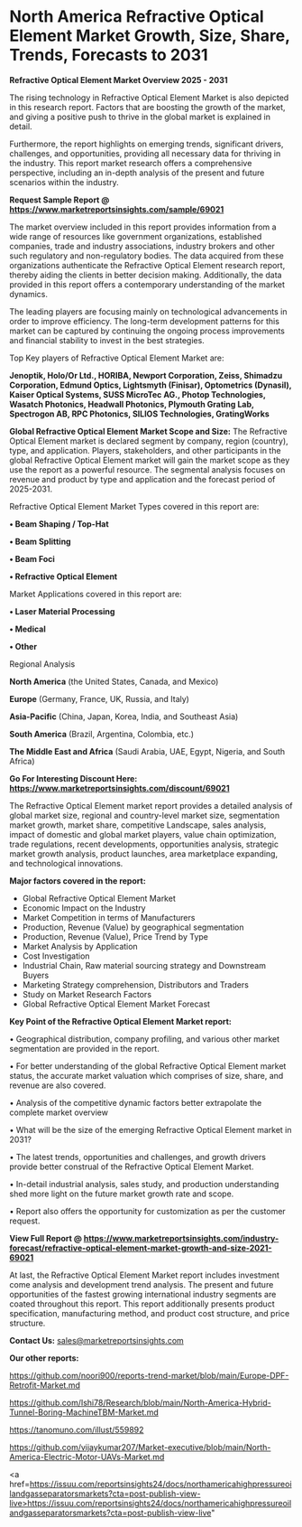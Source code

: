 # North America Refractive Optical Element Market Growth, Size, Share, Trends, Forecasts to 2031

<Strong> Refractive Optical Element Market Overview 2025 - 2031</strong>

The rising technology in Refractive Optical Element Market is also depicted in this research report. Factors that are boosting the growth of the market, and giving a positive push to thrive in the global market is explained in detail.

Furthermore, the report highlights on emerging trends, significant drivers, challenges, and opportunities, providing all necessary data for thriving in the industry. This report market research offers a comprehensive perspective, including an in-depth analysis of the present and future scenarios within the industry.

<strong>Request Sample Report @ <a href=https://www.marketreportsinsights.com/sample/69021>https://www.marketreportsinsights.com/sample/69021</a></strong>

The market overview included in this report provides information from a wide range of resources like government organizations, established companies, trade and industry associations, industry brokers and other such regulatory and non-regulatory bodies. The data acquired from these organizations authenticate the Refractive Optical Element research report, thereby aiding the clients in better decision making. Additionally, the data provided in this report offers a contemporary understanding of the market dynamics.

The leading players are focusing mainly on technological advancements in order to improve efficiency. The long-term development patterns for this market can be captured by continuing the ongoing process improvements and financial stability to invest in the best strategies.

Top Key players of Refractive Optical Element Market are:

<strong>Jenoptik, Holo/Or Ltd., HORIBA, Newport Corporation, Zeiss, Shimadzu Corporation, Edmund Optics, Lightsmyth (Finisar), Optometrics (Dynasil), Kaiser Optical Systems, SUSS MicroTec AG., Photop Technologies, Wasatch Photonics, Headwall Photonics, Plymouth Grating Lab, Spectrogon AB, RPC Photonics, SILIOS Technologies, GratingWorks</strong>

<strong><b>Global Refractive Optical Element Market Scope and Size:</b></strong>
The Refractive Optical Element market is declared segment by company, region (country), type, and application. Players, stakeholders, and other participants in the global Refractive Optical Element market will gain the market scope as they use the report as a powerful resource. The segmental analysis focuses on revenue and product by type and application and the forecast period of 2025-2031.

Refractive Optical Element Market Types covered in this report are:

<strong>• Beam Shaping / Top-Hat

• Beam Splitting

• Beam Foci

• Refractive Optical Element</strong>

Market Applications covered in this report are:

<strong>• Laser Material Processing

• Medical

• Other</strong> 

Regional Analysis

<strong>North America</strong> (the United States, Canada, and Mexico)

<strong>Europe</strong> (Germany, France, UK, Russia, and Italy)

<strong>Asia-Pacific</strong> (China, Japan, Korea, India, and Southeast Asia)

<strong>South America</strong> (Brazil, Argentina, Colombia, etc.)

<strong>The Middle East and Africa</strong> (Saudi Arabia, UAE, Egypt, Nigeria, and South Africa)

<strong>Go For Interesting Discount Here: <a href=https://www.marketreportsinsights.com/discount/69021>https://www.marketreportsinsights.com/discount/69021</a></strong>

The Refractive Optical Element market report provides a detailed analysis of global market size, regional and country-level market size, segmentation market growth, market share, competitive Landscape, sales analysis, impact of domestic and global market players, value chain optimization, trade regulations, recent developments, opportunities analysis, strategic market growth analysis, product launches, area marketplace expanding, and technological innovations.

<strong><b>Major factors covered in the report:</b></strong>
<ul>
  <li>Global Refractive Optical Element Market </li>
  <li>Economic Impact on the Industry</li>
  <li>Market Competition in terms of Manufacturers</li>
  <li>Production, Revenue (Value) by geographical segmentation</li>
  <li>Production, Revenue (Value), Price Trend by Type</li>
  <li>Market Analysis by Application</li>
  <li>Cost Investigation</li>
  <li>Industrial Chain, Raw material sourcing strategy and Downstream Buyers</li>
  <li>Marketing Strategy comprehension, Distributors and Traders</li>
  <li>Study on Market Research Factors</li>
  <li>Global Refractive Optical Element Market Forecast</li>
</ul>

<strong><b>Key Point of the Refractive Optical Element Market report:</b></strong>

• Geographical distribution, company profiling, and various other market segmentation are provided in the report.

• For better understanding of the global Refractive Optical Element market status, the accurate market valuation which comprises of size, share, and revenue are also covered.

• Analysis of the competitive dynamic factors better extrapolate the complete market overview

• What will be the size of the emerging Refractive Optical Element market in 2031?

• The latest trends, opportunities and challenges, and growth drivers provide better construal of the Refractive Optical Element Market.

• In-detail industrial analysis, sales study, and production understanding shed more light on the future market growth rate and scope.

• Report also offers the opportunity for customization as per the customer request.

<strong><b>View Full Report @ <a href=https://www.marketreportsinsights.com/industry-forecast/refractive-optical-element-market-growth-and-size-2021-69021>https://www.marketreportsinsights.com/industry-forecast/refractive-optical-element-market-growth-and-size-2021-69021</a></b></strong>


At last, the Refractive Optical Element Market report includes investment come analysis and development trend analysis. The present and future opportunities of the fastest growing international industry segments are coated throughout this report. This report additionally presents product specification, manufacturing method, and product cost structure, and price structure.

<strong>Contact Us:</strong>
sales@marketreportsinsights.com

<strong>Our other reports:</strong>

<a href=https://github.com/noori900/reports-trend-market/blob/main/Europe-DPF-Retrofit-Market.md>https://github.com/noori900/reports-trend-market/blob/main/Europe-DPF-Retrofit-Market.md</a>

<a href=https://github.com/Ishi78/Research/blob/main/North-America-Hybrid-Tunnel-Boring-MachineTBM-Market.md>https://github.com/Ishi78/Research/blob/main/North-America-Hybrid-Tunnel-Boring-MachineTBM-Market.md</a>

<a href=https://tanomuno.com/illust/559892>https://tanomuno.com/illust/559892</a>

<a href=https://github.com/vijaykumar207/Market-executive/blob/main/North-America-Electric-Motor-UAVs-Market.md>https://github.com/vijaykumar207/Market-executive/blob/main/North-America-Electric-Motor-UAVs-Market.md</a>

<a href=https://issuu.com/reportsinsights24/docs/northamericahighpressureoilandgasseparatorsmarkets?cta=post-publish-view-live>https://issuu.com/reportsinsights24/docs/northamericahighpressureoilandgasseparatorsmarkets?cta=post-publish-view-live</a>"

